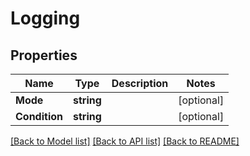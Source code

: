 # Logging

## Properties

Name | Type | Description | Notes
------------ | ------------- | ------------- | -------------
**Mode** | **string** |  | [optional] 
**Condition** | **string** |  | [optional] 

[[Back to Model list]](../README.md#documentation-for-models) [[Back to API list]](../README.md#documentation-for-api-endpoints) [[Back to README]](../README.md)


